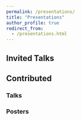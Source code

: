 ```yaml
---
permalink: /presentations/
title: "Presentations"
author_profile: true
redirect_from: 
  - /presentations.html
---
```


## Invited Talks


## Contributed 

### Talks

### Posters
